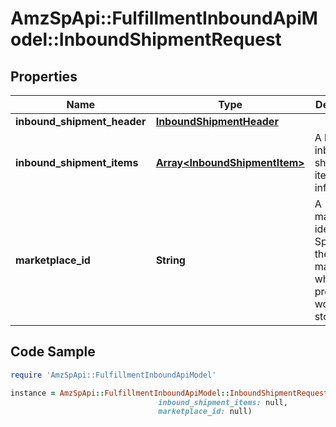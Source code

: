 # AmzSpApi::FulfillmentInboundApiModel::InboundShipmentRequest

## Properties

Name | Type | Description | Notes
------------ | ------------- | ------------- | -------------
**inbound_shipment_header** | [**InboundShipmentHeader**](InboundShipmentHeader.md) |  | 
**inbound_shipment_items** | [**Array&lt;InboundShipmentItem&gt;**](InboundShipmentItem.md) | A list of inbound shipment item information. | 
**marketplace_id** | **String** | A marketplace identifier. Specifies the marketplace where the product would be stored. | 

## Code Sample

```ruby
require 'AmzSpApi::FulfillmentInboundApiModel'

instance = AmzSpApi::FulfillmentInboundApiModel::InboundShipmentRequest.new(inbound_shipment_header: null,
                                 inbound_shipment_items: null,
                                 marketplace_id: null)
```


